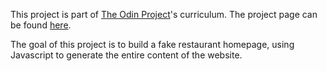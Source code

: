 This project is part of [The Odin Project](https://theodinproject.com)'s curriculum. The project page can be found [here](https://www.theodinproject.com/lessons/javascript-restaurant-page).

The goal of this project is to build a fake restaurant homepage, using Javascript to generate the entire content of the website.
